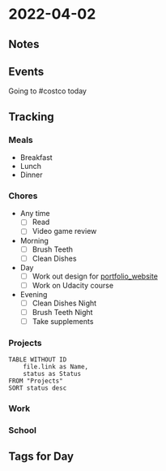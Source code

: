 # 2022-04-02
## Notes

## Events
Going to #costco today

## Tracking
### Meals
- Breakfast
- Lunch
- Dinner

### Chores
- Any time
	- [ ] Read
	- [ ] Video game review
- Morning
	- [ ] Brush Teeth
	- [ ] Clean Dishes
- Day
	- [ ] Work out design for [portfolio_website](../Projects/portfolio_website.md)
	- [ ] Work on Udacity course
- Evening
	- [ ] Clean Dishes Night
	- [ ] Brush Teeth Night
	- [ ] Take supplements

### Projects
```dataview
TABLE WITHOUT ID
	file.link as Name,
	status as Status
FROM "Projects"
SORT status desc
```

### Work

### School

## Tags for Day